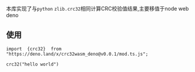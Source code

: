 本库实现了与`python` `zlib.crc32`相同计算CRC校验值结果,主要移值于node web deno

## 使用

```
import  {crc32}  from "https://deno.land/x/crc32wasm_deno@v0.0.1/mod.ts.js";

crc32("hello world")
```
